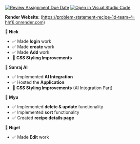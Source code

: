 [![Review Assignment Due Date](https://classroom.github.com/assets/deadline-readme-button-22041afd0340ce965d47ae6ef1cefeee28c7c493a6346c4f15d667ab976d596c.svg)](https://classroom.github.com/a/nU6LtIQR)
[![Open in Visual Studio Code](https://classroom.github.com/assets/open-in-vscode-2e0aaae1b6195c2367325f4f02e2d04e9abb55f0b24a779b69b11b9e10269abc.svg)](https://classroom.github.com/online_ide?assignment_repo_id=18111658&assignment_repo_type=AssignmentRepo)

**Render Website:** (https://problem-statement-recipe-1d-team-4-hhf6.onrender.com)

 **👤 Nick**
- ✅ Made **login** work
- ✅ Made **create** work
- ✅ Made **Add** work
- 🎨 **CSS Styling Improvements**

 **🤖 Sanraj AI**
- ✅ Implemented **AI Integration**
- ✅ Hosted the **Application**
- 🎨 **CSS Styling Improvements** (AI Integration Part)
  
 **👤 Myu**
- ✅ Implemented **delete & update** functionality
- ✅ Implemented **sort** functionality
- ✅ Created **recipe details page**

**👤 Nigel**
- ✅ Made **Edit** work
